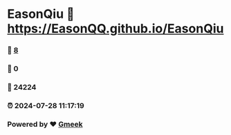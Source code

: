 # EasonQiu :link: https://EasonQQ.github.io/EasonQiu 
### :page_facing_up: [8](https://EasonQQ.github.io/EasonQiu/tag.html) 
### :speech_balloon: 0 
### :hibiscus: 24224 
### :alarm_clock: 2024-07-28 11:17:19 
### Powered by :heart: [Gmeek](https://github.com/Meekdai/Gmeek)
